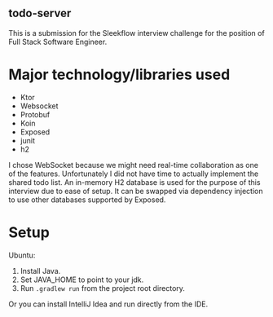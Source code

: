 
## todo-server

This is a submission for the Sleekflow interview challenge for the position of Full Stack Software Engineer.

# Major technology/libraries used
- Ktor
- Websocket
- Protobuf
- Koin
- Exposed
- junit
- h2

I chose WebSocket because we might need real-time collaboration as one of the features. Unfortunately I did not have time to actually implement the shared todo list.
An in-memory H2 database is used for the purpose of this interview due to ease of setup. It can be swapped via dependency injection to use other databases supported by Exposed.

# Setup
Ubuntu:
1. Install Java.
2. Set JAVA_HOME to point to your jdk.
3. Run ```.gradlew run``` from the project root directory.

Or you can install IntelliJ Idea and run directly from the IDE.
